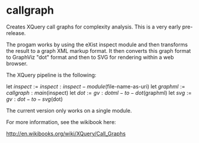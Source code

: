 callgraph
=========

Creates XQuery call graphs for complexity analysis.  This is a very early pre-release.

The progam works by using the eXist inspect module and then transforms the result to a graph XML markup format.
It then converts this graph format to GraphViz "dot" format and then to SVG for rendering within a web browser.

The XQuery pipeline is the following:

let $inspect := inspect:inspect-module($file-name-as-uri)
let $graphml := callgraph:main($inspect)
let $dot := gv:dotml-to-dot($graphml)
let $svg := gv:dot-to-svg($dot)

The current version only works on a single module.

For more information, see the wikibook here:

http://en.wikibooks.org/wiki/XQuery/Call_Graphs

